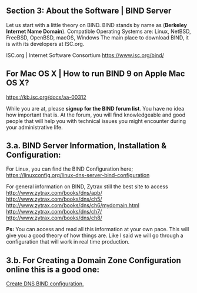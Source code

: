 
## Section 3: About the Software | BIND Server

Let us start with a little theory on BIND. BIND stands by name as (**Berkeley Internet Name Domain**). Compatible Operating Systems are: Linux, NetBSD, FreeBSD, OpenBSD, macOS, Windows The main place to download BIND, it is with its developers at ISC.org.

ISC.org | Internet Software Consortium
https://www.isc.org/bind/

## For Mac OS X | How to run BIND 9 on Apple Mac OS X?

https://kb.isc.org/docs/aa-00312

While you are at, please **signup for the BIND forum list**. You have no idea how important that is. At the forum, you will find knowledgeable and good people that will help you with technical issues you might encounter during your administrative life.

## 3.a. BIND Server Information, Installation & Configuration:
For Linux, you can find the BIND Configuration here;
https://linuxconfig.org/linux-dns-server-bind-configuration

For general information on BIND, Zytrax still the best site to access
http://www.zytrax.com/books/dns/apb/
http://www.zytrax.com/books/dns/ch5/
http://www.zytrax.com/books/dns/ch6/mydomain.html
http://www.zytrax.com/books/dns/ch7/
http://www.zytrax.com/books/dns/ch8/

**Ps:** You can access and read all this information at your own pace. This will give you a good theory of how things are. Like I said we will go through a configuration that will work in real time production.

## 3.b. For Creating a Domain Zone Configuration online this is a good one:

[Create DNS BIND configuration.](https://ceipam.eu/en/bindgen.php)
